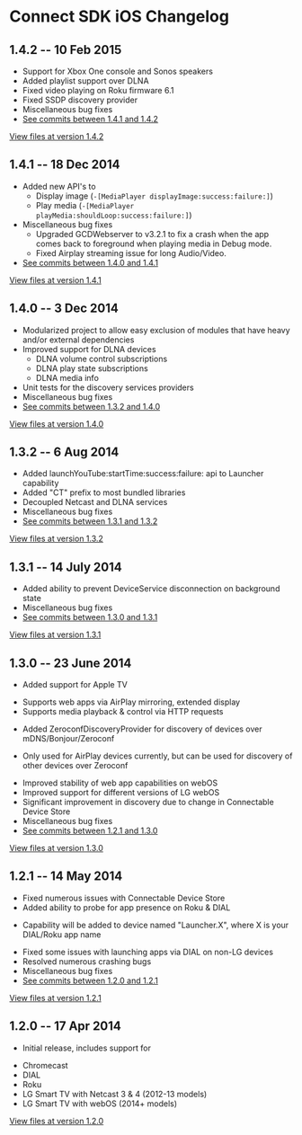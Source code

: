 # Connect SDK iOS Changelog

## 1.4.2 -- 10 Feb 2015

- Support for Xbox One console and Sonos speakers
- Added playlist support over DLNA
- Fixed video playing on Roku firmware 6.1
- Fixed SSDP discovery provider
- Miscellaneous bug fixes
- [See commits between 1.4.1 and 1.4.2](https://github.com/ConnectSDK/Connect-SDK-iOS/compare/1.4.1...1.4.2)

[View files at version 1.4.2](https://github.com/ConnectSDK/Connect-SDK-iOS/tree/1.4.2)

## 1.4.1 -- 18 Dec 2014
- Added new API's to
  - Display image (`-[MediaPlayer displayImage:success:failure:]`)
  - Play media (`-[MediaPlayer playMedia:shouldLoop:success:failure:]`)
- Miscellaneous bug fixes
  - Upgraded GCDWebserver to v3.2.1 to fix a crash when the app comes back to foreground when playing media in Debug mode.
  - Fixed Airplay streaming issue for long Audio/Video.
- [See commits between 1.4.0 and 1.4.1](https://github.com/ConnectSDK/Connect-SDK-iOS/compare/1.4.0...1.4.1)

[View files at version 1.4.1](https://github.com/ConnectSDK/Connect-SDK-iOS/tree/1.4.1)

## 1.4.0 -- 3 Dec 2014

- Modularized project to allow easy exclusion of modules that have heavy and/or external dependencies
- Improved support for DLNA devices
  - DLNA volume control subscriptions
  - DLNA play state subscriptions
  - DLNA media info
- Unit tests for the discovery services providers
- Miscellaneous bug fixes
- [See commits between 1.3.2 and 1.4.0](https://github.com/ConnectSDK/Connect-SDK-iOS/compare/1.3.2...1.4.0)

[View files at version 1.4.0](https://github.com/ConnectSDK/Connect-SDK-iOS/tree/1.4.0)

## 1.3.2 -- 6 Aug 2014

- Added launchYouTube:startTime:success:failure: api to Launcher capability
- Added "CT" prefix to most bundled libraries
- Decoupled Netcast and DLNA services
- Miscellaneous bug fixes
- [See commits between 1.3.1 and 1.3.2](https://github.com/ConnectSDK/Connect-SDK-iOS/compare/1.3.1...1.3.2)

[View files at version 1.3.2](https://github.com/ConnectSDK/Connect-SDK-iOS/tree/1.3.2)

## 1.3.1 -- 14 July 2014

- Added ability to prevent DeviceService disconnection on background state
- Miscellaneous bug fixes
- [See commits between 1.3.0 and 1.3.1](https://github.com/ConnectSDK/Connect-SDK-iOS/compare/1.3.0...1.3.1)

[View files at version 1.3.1](https://github.com/ConnectSDK/Connect-SDK-iOS/tree/1.3.1)

## 1.3.0 -- 23 June 2014

- Added support for Apple TV
 + Supports web apps via AirPlay mirroring, extended display
 + Supports media playback & control via HTTP requests
- Added ZeroconfDiscoveryProvider for discovery of devices over mDNS/Bonjour/Zeroconf
 + Only used for AirPlay devices currently, but can be used for discovery of other devices over Zeroconf
- Improved stability of web app capabilities on webOS
- Improved support for different versions of LG webOS
- Significant improvement in discovery due to change in Connectable Device Store
- Miscellaneous bug fixes
- [See commits between 1.2.1 and 1.3.0](https://github.com/ConnectSDK/Connect-SDK-iOS/compare/1.2.1...1.3.0)

[View files at version 1.3.0](https://github.com/ConnectSDK/Connect-SDK-iOS/tree/1.3.0)

## 1.2.1 -- 14 May 2014

- Fixed numerous issues with Connectable Device Store
- Added ability to probe for app presence on Roku & DIAL
 + Capability will be added to device named "Launcher.X", where X is your DIAL/Roku app name
- Fixed some issues with launching apps via DIAL on non-LG devices
- Resolved numerous crashing bugs
- Miscellaneous bug fixes
- [See commits between 1.2.0 and 1.2.1](https://github.com/ConnectSDK/Connect-SDK-iOS/compare/1.2.0...1.2.1)

[View files at version 1.2.1](https://github.com/ConnectSDK/Connect-SDK-iOS/tree/1.2.1)

## 1.2.0 -- 17 Apr 2014

- Initial release, includes support for
 + Chromecast
 + DIAL
 + Roku
 + LG Smart TV with Netcast 3 & 4 (2012-13 models)
 + LG Smart TV with webOS (2014+ models)

[View files at version 1.2.0](https://github.com/ConnectSDK/Connect-SDK-iOS/tree/1.2.0)
